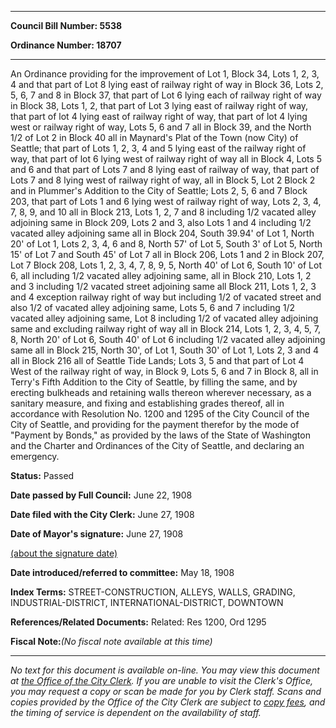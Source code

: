 

********

**Council Bill Number: 5538**
   
**Ordinance Number: 18707**
********

 An Ordinance providing for the improvement of Lot 1, Block 34, Lots 1, 2, 3, 4 and that part of Lot 8 lying east of railway right of way in Block 36, Lots 2, 5, 6, 7 and 8 in Block 37, that part of Lot 6 lying each of railway right of way in Block 38, Lots 1, 2, that part of Lot 3 lying east of railway right of way, that part of lot 4 lying east of railway right of way, that part of lot 4 lying west or railway right of way, Lots 5, 6 and 7 all in Block 39, and the North 1/2 of Lot 2 in Block 40 all in Maynard's Plat of the Town (now City) of Seattle; that part of Lots 1, 2, 3, 4 and 5 lying east of the railway right of way, that part of lot 6 lying west of railway right of way all in Block 4, Lots 5 and 6 and that part of Lots 7 and 8 lying east of railway of way, that part of Lots 7 and 8 lying west of railway right of way, all in Block 5, Lot 2 Block 2 and in Plummer's Addition to the City of Seattle; Lots 2, 5, 6 and 7 Block 203, that part of Lots 1 and 6 lying west of railway right of way, Lots 2, 3, 4, 7, 8, 9, and 10 all in Block 213, Lots 1, 2, 7 and 8 including 1/2 vacated alley adjoining same in Block 209, Lots 2 and 3, also Lots 1 and 4 including 1/2 vacated alley adjoining same all in Block 204, South 39.94' of Lot 1, North 20' of Lot 1, Lots 2, 3, 4, 6 and 8, North 57' of Lot 5, South 3' of Lot 5, North 15' of Lot 7 and South 45' of Lot 7 all in Block 206, Lots 1 and 2 in Block 207, Lot 7 Block 208, Lots 1, 2, 3, 4, 7, 8, 9, 5, North 40' of Lot 6, South 10' of Lot 6, all including 1/2 vacated alley adjoining same, all in Block 210, Lots 1, 2 and 3 including 1/2 vacated street adjoining same all Block 211, Lots 1, 2, 3 and 4 exception railway right of way but including 1/2 of vacated street and also 1/2 of vacated alley adjoining same, Lots 5, 6 and 7 including 1/2 vacated alley adjoining same, Lot 8 including 1/2 of vacated alley adjoining same and excluding railway right of way all in Block 214, Lots 1, 2, 3, 4, 5, 7, 8, North  20' of Lot 6, South 40' of Lot 6 including 1/2 vacated alley adjoining same all in Block 215, North 30', of Lot 1, South 30' of Lot 1, Lots 2, 3 and 4 all in Block 216 all of Seattle Tide Lands; Lots 3, 5 and that part of Lot 4 West of the railway right of way, in Block 9, Lots 5, 6 and 7 in Block 8, all in Terry's Fifth Addition to the City of Seattle, by filling the same, and by erecting bulkheads and retaining walls thereon wherever necessary, as a sanitary measure, and fixing and establishing grades thereof, all in accordance with Resolution No. 1200 and 1295 of the City Council of the City of Seattle, and providing for the payment therefor by the mode of "Payment by Bonds," as provided by the laws of the State of Washington and the Charter and Ordinances of the City of Seattle, and declaring an emergency.

**Status:** Passed
   
**Date passed by Full Council:** June 22, 1908
   
**Date filed with the City Clerk:** June 27, 1908
   
**Date of Mayor's signature:** June 27, 1908
   
[(about the signature date)](/~public/approvaldate.htm)
   
   
   
**Date introduced/referred to committee:** May 18, 1908
   
   
**Index Terms:** STREET-CONSTRUCTION, ALLEYS, WALLS, GRADING, INDUSTRIAL-DISTRICT, INTERNATIONAL-DISTRICT, DOWNTOWN

**References/Related Documents:** Related: Res 1200, Ord 1295

**Fiscal Note:**_(No fiscal note available at this time)_
********

_No text for this document is available on-line. You may view this document at [the Office of the City Clerk](http://www.seattle.gov/leg/clerk/contactUs.htm). If you are unable to visit the Clerk's Office, you may request a copy or scan be made for you by Clerk staff. Scans and copies provided by the Office of the City Clerk are subject to [copy fees](http://clerk.seattle.gov/~public/clerkfees.htm), and the timing of service is dependent on the availability of staff._

